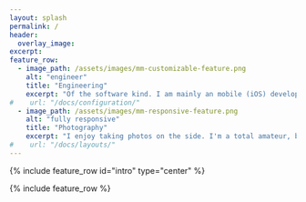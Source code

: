 ```yaml
---
layout: splash
permalink: /
header:
  overlay_image:
excerpt:
feature_row:
  - image_path: /assets/images/mm-customizable-feature.png
    alt: "engineer"
    title: "Engineering"
    excerpt: "Of the software kind. I am mainly an mobile (iOS) developer, but I'm always interesting and willing to learn new technologies."
#    url: "/docs/configuration/"
  - image_path: /assets/images/mm-responsive-feature.png
    alt: "fully responsive"
    title: "Photography"
    excerpt: "I enjoy taking photos on the side. I'm a total amateur, but I absolutely love playing around with my camera."
#    url: "/docs/layouts/"
---
```



{% include feature_row id="intro" type="center" %}

{% include feature_row %}

